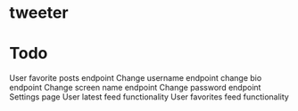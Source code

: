 # tweeter

# Todo
User favorite posts endpoint
Change username endpoint
change bio endpoint
Change screen name endpoint
Change password endpoint
Settings page
User latest feed functionality
User favorites feed functionality